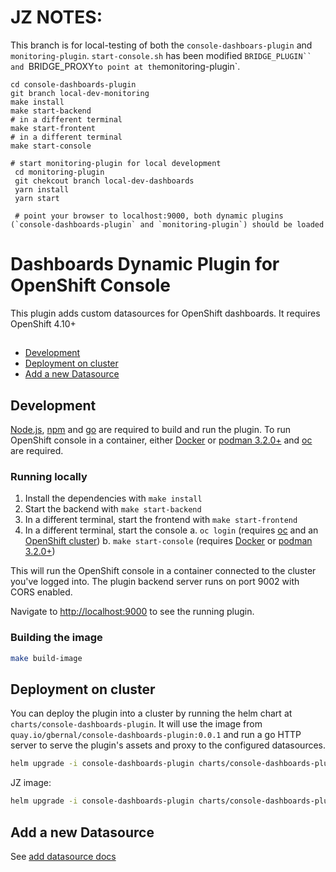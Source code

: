 # JZ NOTES: 
This branch is for local-testing of both the `console-dashboars-plugin` and `monitoring-plugin`. 
`start-console.sh` has been modified `BRIDGE_PLUGIN`` and `BRIDGE_PROXY` to point at the `monitoring-plugin`. 

```
cd console-dashboards-plugin
git branch local-dev-monitoring 
make install 
make start-backend 
# in a different terminal
make start-frontent 
# in a different terminal
make start-console

# start monitoring-plugin for local development
 cd monitoring-plugin
 git chekcout branch local-dev-dashboards
 yarn install
 yarn start 

 # point your browser to localhost:9000, both dynamic plugins (`console-dashboards-plugin` and `monitoring-plugin`) should be loaded
```




# Dashboards Dynamic Plugin for OpenShift Console

This plugin adds custom datasources for OpenShift dashboards. It requires OpenShift 4.10+

##

- [Development](#development)
- [Deployment on cluster](#deployment-on-cluster)
- [Add a new Datasource](#add-a-new-datasource)

## Development

[Node.js](https://nodejs.org/en/), [npm](https://www.npmjs.com/) and [go](https://go.dev/) are required
to build and run the plugin. To run OpenShift console in a container, either
[Docker](https://www.docker.com) or [podman 3.2.0+](https://podman.io) and
[oc](https://console.redhat.com/openshift/downloads) are required.

### Running locally

1. Install the dependencies with `make install`
2. Start the backend with `make start-backend`
3. In a different terminal, start the frontend with `make start-frontend`
4. In a different terminal, start the console
   a. `oc login` (requires [oc](https://console.redhat.com/openshift/downloads) and an [OpenShift cluster](https://console.redhat.com/openshift/create))
   b. `make start-console` (requires [Docker](https://www.docker.com) or [podman 3.2.0+](https://podman.io))

This will run the OpenShift console in a container connected to the cluster you've logged into. The plugin backend server
runs on port 9002 with CORS enabled.

Navigate to <http://localhost:9000> to see the running plugin.

### Building the image

```sh
make build-image
```

## Deployment on cluster

You can deploy the plugin into a cluster by running the helm chart at `charts/console-dashboards-plugin`.
It will use the image from `quay.io/gbernal/console-dashboards-plugin:0.0.1` and run a go HTTP server
to serve the plugin's assets and proxy to the configured datasources.

```sh
helm upgrade -i console-dashboards-plugin charts/console-dashboards-plugin -n console-dashboards --create-namespace
```

JZ image: 
```sh
helm upgrade -i console-dashboards-plugin charts/console-dashboards-plugin -n console-dashboards --create-namespace --set plugin.image=quay.io/jezhu/console-dashboards-plugin:0.0.1
```

## Add a new Datasource

See [add datasource docs](docs/add-datasource.md)
